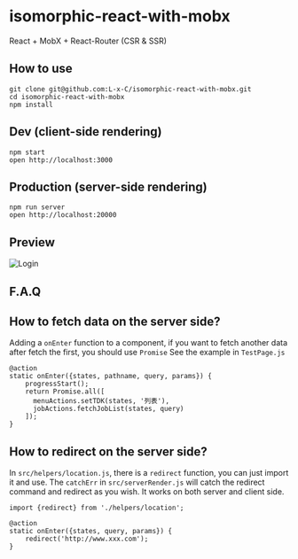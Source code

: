 # isomorphic-react-with-mobx
React + MobX + React-Router (CSR & SSR)

## How to use

```
git clone git@github.com:L-x-C/isomorphic-react-with-mobx.git
cd isomorphic-react-with-mobx
npm install
```

## Dev (client-side rendering)

```
npm start
open http://localhost:3000
```

## Production (server-side rendering)
```
npm run server
open http://localhost:20000
```

## Preview
![Login](https://github.com/L-x-C/isomorphic-react-with-mobx/blob/master/gifs/login.gif)


## F.A.Q
## How to fetch data on the server side?

Adding a `onEnter` function to a component, if you want to fetch another data after fetch the first, you should use `Promise`
See the example in `TestPage.js`

```
@action
static onEnter({states, pathname, query, params}) {
    progressStart();
    return Promise.all([
      menuActions.setTDK(states, '列表'),
      jobActions.fetchJobList(states, query)
    ]);
}
```

## How to redirect on the server side?

In `src/helpers/location.js`, there is a `redirect` function, you can just import it and use.
The `catchErr` in `src/serverRender.js` will catch the redirect command and redirect as you wish.
It works on both server and client side.

```
import {redirect} from './helpers/location';

@action
static onEnter({states, query, params}) {
    redirect('http://www.xxx.com');
}
```

